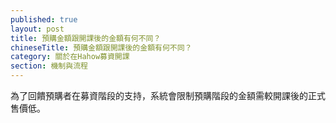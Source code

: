 ```yaml
---
published: true
layout: post
title: 預購金額跟開課後的金額有何不同？
chineseTitle: 預購金額跟開課後的金額有何不同？
category: 關於在Hahow募資開課
section: 機制與流程
---
```


 

為了回饋預購者在募資階段的支持，系統會限制預購階段的金額需較開課後的正式售價低。
